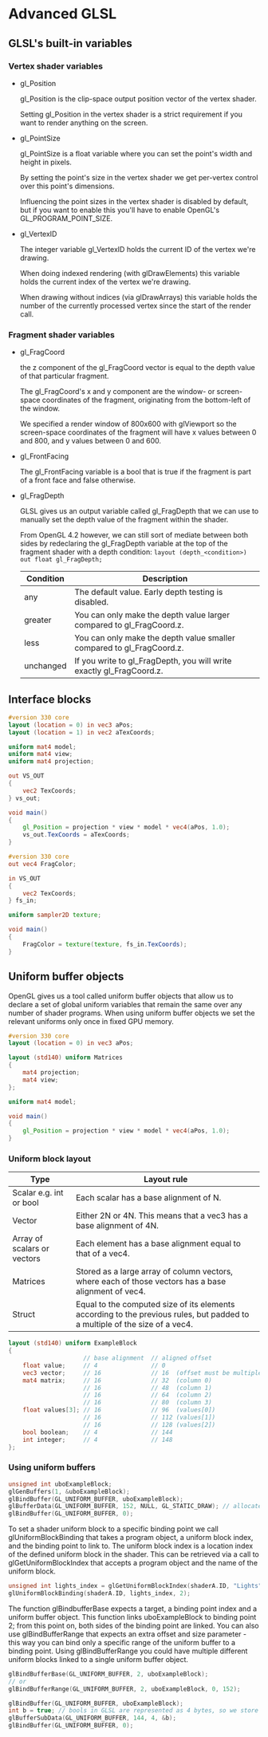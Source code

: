 # Advanced GLSL

## GLSL's built-in variables

### Vertex shader variables

- gl_Position

    gl_Position is the clip-space output position vector of the vertex shader.

    Setting gl_Position in the vertex shader is a strict requirement if you want to render anything on the screen.

- gl_PointSize

    gl_PointSize is a float variable where you can set the point's width and height in pixels.

    By setting the point's size in the vertex shader we get per-vertex control over this point's dimensions.

    Influencing the point sizes in the vertex shader is disabled by default, but if you want to enable this you'll have to enable OpenGL's GL_PROGRAM_POINT_SIZE.

- gl_VertexID

    The integer variable gl_VertexID holds the current ID of the vertex we're drawing.

    When doing indexed rendering (with glDrawElements) this variable holds the current index of the vertex we're drawing.

    When drawing without indices (via glDrawArrays) this variable holds the number of the currently processed vertex since the start of the render call.

### Fragment shader variables

- gl_FragCoord

    the z component of the gl_FragCoord vector is equal to the depth value of that particular fragment.

    The gl_FragCoord's x and y component are the window- or screen-space coordinates of the fragment, originating from the bottom-left of the window.

    We specified a render window of 800x600 with glViewport so the screen-space coordinates of the fragment will have x values between 0 and 800, and y values between 0 and 600.

- gl_FrontFacing

    The gl_FrontFacing variable is a bool that is true if the fragment is part of a front face and false otherwise.

- gl_FragDepth

    GLSL gives us an output variable called gl_FragDepth that we can use to manually set the depth value of the fragment within the shader.

    From OpenGL 4.2 however, we can still sort of mediate between both sides by redeclaring the gl_FragDepth variable at the top of the fragment shader with a depth condition: ``layout (depth_<condition>) out float gl_FragDepth;``

    |Condition|Description|
    |---|---|
    |any|     The default value. Early depth testing is disabled.|
    |greater|You can only make the depth value larger compared to gl_FragCoord.z.|
    |less|  You can only make the depth value smaller compared to gl_FragCoord.z.|
    |unchanged|If you write to gl_FragDepth, you will write exactly gl_FragCoord.z.|

## Interface blocks

```glsl
#version 330 core
layout (location = 0) in vec3 aPos;
layout (location = 1) in vec2 aTexCoords;

uniform mat4 model;
uniform mat4 view;
uniform mat4 projection;

out VS_OUT
{
    vec2 TexCoords;
} vs_out;

void main()
{
    gl_Position = projection * view * model * vec4(aPos, 1.0);
    vs_out.TexCoords = aTexCoords;
}  
```

```glsl
#version 330 core
out vec4 FragColor;

in VS_OUT
{
    vec2 TexCoords;
} fs_in;

uniform sampler2D texture;

void main()
{
    FragColor = texture(texture, fs_in.TexCoords);
}
```

## Uniform buffer objects

OpenGL gives us a tool called uniform buffer objects that allow us to declare a set of global uniform variables that remain the same over any number of shader programs. When using uniform buffer objects we set the relevant uniforms only once in fixed GPU memory.

```glsl
#version 330 core
layout (location = 0) in vec3 aPos;

layout (std140) uniform Matrices
{
    mat4 projection;
    mat4 view;
};

uniform mat4 model;

void main()
{
    gl_Position = projection * view * model * vec4(aPos, 1.0);
}  
```

### Uniform block layout

|Type|Layout rule|
|---|---|
|Scalar e.g. int or bool|Each scalar has a base alignment of N.|
|Vector|          Either 2N or 4N. This means that a vec3 has a base alignment of 4N.|
|Array of scalars or vectors|Each element has a base alignment equal to that of a vec4.|
|Matrices|    Stored as a large array of column vectors, where each of those vectors has a base alignment of vec4.|
|Struct|     Equal to the computed size of its elements according to the previous rules, but padded to a multiple of the size of a vec4.|

```glsl
layout (std140) uniform ExampleBlock
{
                     // base alignment  // aligned offset
    float value;     // 4               // 0
    vec3 vector;     // 16              // 16  (offset must be multiple of 16 so 4->16)
    mat4 matrix;     // 16              // 32  (column 0)
                     // 16              // 48  (column 1)
                     // 16              // 64  (column 2)
                     // 16              // 80  (column 3)
    float values[3]; // 16              // 96  (values[0])
                     // 16              // 112 (values[1])
                     // 16              // 128 (values[2])
    bool boolean;    // 4               // 144
    int integer;     // 4               // 148
};
```

### Using uniform buffers

```c++
unsigned int uboExampleBlock;
glGenBuffers(1, &uboExampleBlock);
glBindBuffer(GL_UNIFORM_BUFFER, uboExampleBlock);
glBufferData(GL_UNIFORM_BUFFER, 152, NULL, GL_STATIC_DRAW); // allocate 152 bytes of memory
glBindBuffer(GL_UNIFORM_BUFFER, 0);
```

To set a shader uniform block to a specific binding point we call glUniformBlockBinding that takes a program object, a uniform block index, and the binding point to link to. The uniform block index is a location index of the defined uniform block in the shader. This can be retrieved via a call to glGetUniformBlockIndex that accepts a program object and the name of the uniform block.

```c++
unsigned int lights_index = glGetUniformBlockIndex(shaderA.ID, "Lights");
glUniformBlockBinding(shaderA.ID, lights_index, 2);
```

The function glBindbufferBase expects a target, a binding point index and a uniform buffer object. This function links uboExampleBlock to binding point 2; from this point on, both sides of the binding point are linked. You can also use glBindBufferRange that expects an extra offset and size parameter - this way you can bind only a specific range of the uniform buffer to a binding point. Using glBindBufferRange you could have multiple different uniform blocks linked to a single uniform buffer object.

```c++
glBindBufferBase(GL_UNIFORM_BUFFER, 2, uboExampleBlock);
// or
glBindBufferRange(GL_UNIFORM_BUFFER, 2, uboExampleBlock, 0, 152);
```

```c++
glBindBuffer(GL_UNIFORM_BUFFER, uboExampleBlock);
int b = true; // bools in GLSL are represented as 4 bytes, so we store it in an integer
glBufferSubData(GL_UNIFORM_BUFFER, 144, 4, &b);
glBindBuffer(GL_UNIFORM_BUFFER, 0);
```

